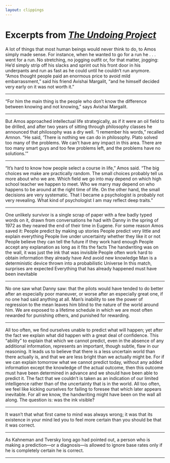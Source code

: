 ```yaml
---
layout: clippings
---
```


Excerpts from [*The Undoing Project*](https://smile.amazon.com/Undoing-Project-Friendship-Changed-Minds-ebook/dp/B01GI6S7EK/ref=sr_1_1?s=books&ie=UTF8&qid=1484559308&sr=1-1&keywords=the+undoing+project)
=====

A lot of things that most human beings would never think to do, to Amos simply made sense. For instance, when he wanted to go for a run he . . . went for a run. No stretching, no jogging outfit or, for that matter, jogging: He’d simply strip off his slacks and sprint out his front door in his underpants and run as fast as he could until he couldn’t run anymore. “Amos thought people paid an enormous price to avoid mild embarrassment,” said his friend Avishai Margalit, “and he himself decided very early on it was not worth it.”
<hr>


“For him the main thing is the people who don’t know the difference between knowing and not knowing,” says Avishai Margalit. 
<hr>


But Amos approached intellectual life strategically, as if it were an oil field to be drilled, and after two years of sitting through philosophy classes he announced that philosophy was a dry well. “I remember his words,” recalled Amnon. “He said, ‘There is nothing we can do in philosophy. Plato solved too many of the problems. We can’t have any impact in this area. There are too many smart guys and too few problems left, and the problems have no solutions.’”
<hr> 


“It’s hard to know how people select a course in life,” Amos said. “The big choices we make are practically random. The small choices probably tell us more about who we are. Which field we go into may depend on which high school teacher we happen to meet. Who we marry may depend on who happens to be around at the right time of life. On the other hand, the small decisions are very systematic. That I became a psychologist is probably not very revealing. What kind of psychologist I am may reflect deep traits.”
<hr>


One unlikely survivor is a single scrap of paper with a few badly typed words on it, drawn from conversations he had with Danny in the spring of 1972 as they neared the end of their time in Eugene. For some reason Amos saved it: 
People predict by making up stories 
People predict very little and explain everything 
People live under uncertainty whether they like it or not 
People believe they can tell the future if they work hard enough 
People accept any explanation as long as it fits the facts 
The handwriting was on the wall, it was just the ink that was invisible 
People often work hard to obtain information they already have 
And avoid new knowledge 
Man is a deterministic device thrown into a probabilistic Universe 
In this match, surprises are expected 
Everything that has already happened must have been inevitable
<hr>


No one saw what Danny saw: that the pilots would have tended to do better after an especially poor maneuver, or worse after an especially great one, if no one had said anything at all. Man’s inability to see the power of regression to the mean leaves him blind to the nature of the world around him. We are exposed to a lifetime schedule in which we are most often rewarded for punishing others, and punished for rewarding.
<hr>


All too often, we find ourselves unable to predict what will happen; yet after the fact we explain what did happen with a great deal of confidence. This “ability” to explain that which we cannot predict, even in the absence of any additional information, represents an important, though subtle, flaw in our reasoning. It leads us to believe that there is a less uncertain world than there actually is, and that we are less bright than we actually might be. For if we can explain tomorrow what we cannot predict today, without any added information except the knowledge of the actual outcome, then this outcome must have been determined in advance and we should have been able to predict it. The fact that we couldn’t is taken as an indication of our limited intelligence rather than of the uncertainty that is in the world. All too often, we feel like kicking ourselves for failing to foresee that which later appears inevitable. For all we know, the handwriting might have been on the wall all along. The question is: was the ink visible?
<hr>


It wasn’t that what first came to mind was always wrong; it was that its existence in your mind led you to feel more certain than you should be that it was correct.
<hr>


As Kahneman and Tversky long ago had pointed out, a person who is making a prediction—or a diagnosis—is allowed to ignore base rates only if he is completely certain he is correct.
<hr>


